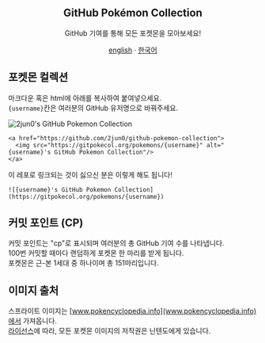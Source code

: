 <div align="center">
    <h2 align="center">GitHub Pokémon Collection</h2>
    <p align="center">GitHub 기여를 통해 모든 포켓몬을 모아보세요!</p>
</div>
<div align="center">
    <a href="/README.md">english</a> · <a href="/docs/README_kr.md">한국어</a>
</div>


## 포켓몬 컬렉션
마크다운 혹은 html에 아래를 복사하여 붙여넣으세요.  
`{username}`칸은 여러분의 GitHub 유저명으로 바꿔주세요.

![2jun0's GitHub Pokemon Collection](https://gitpokecol.org/pokemons/2jun0)

```
<a href="https://github.com/2jun0/github-pokemon-collection">
  <img src="https://gitpokecol.org/pokemons/{username}" alt="{username}'s GitHub Pokemon Collection"/>
</a>
```

이 레포로 링크되는 것이 싫으신 분은 이렇게 해도 됩니다!
```
![{username}'s GitHub Pokemon Collection](https://gitpokecol.org/pokemons/{username})
```

## 커밋 포인트 (CP)
커밋 포인트는 "cp"로 표시되며 여러분의 총 GitHub 기여 수를 나타냅니다.  
100번 커밋할 때마다 랜덤하게 포켓몬 한 마리를 받게 됩니다.  
포켓몬은 근-본 1세대 중 하나이며 총 151마리입니다.


## 이미지 출처
스프라이트 이미지는 [www.pokencyclopedia.info](www.pokencyclopedia.info)에서 가져옵니다.  
[라이선스](/LICENSE.md)에 따라, 모든 포켓몬 이미지의 저작권은 닌텐도에게 있습니다.